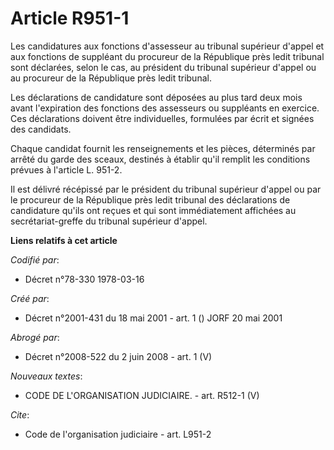 # Article R951-1

Les candidatures aux fonctions d'assesseur au tribunal supérieur d'appel et aux fonctions de suppléant du procureur de la
République près ledit tribunal sont déclarées, selon le cas, au président du tribunal supérieur d'appel ou au procureur de la
République près ledit tribunal.

Les déclarations de candidature sont déposées au plus tard deux mois avant l'expiration des fonctions des assesseurs ou
suppléants en exercice. Ces déclarations doivent être individuelles, formulées par écrit et signées des candidats.

Chaque candidat fournit les renseignements et les pièces, déterminés par arrêté du garde des sceaux, destinés à établir qu'il
remplit les conditions prévues à l'article L. 951-2.

Il est délivré récépissé par le président du tribunal supérieur d'appel ou par le procureur de la République près ledit
tribunal des déclarations de candidature qu'ils ont reçues et qui sont immédiatement affichées au secrétariat-greffe du
tribunal supérieur d'appel.

**Liens relatifs à cet article**

_Codifié par_:

  - Décret n°78-330 1978-03-16

_Créé par_:

  - Décret n°2001-431 du 18 mai 2001 - art. 1 () JORF 20 mai 2001

_Abrogé par_:

  - Décret n°2008-522 du 2 juin 2008 - art. 1 (V)

_Nouveaux textes_:

  - CODE DE L'ORGANISATION JUDICIAIRE. - art. R512-1 (V)

_Cite_:

  - Code de l'organisation judiciaire - art. L951-2
